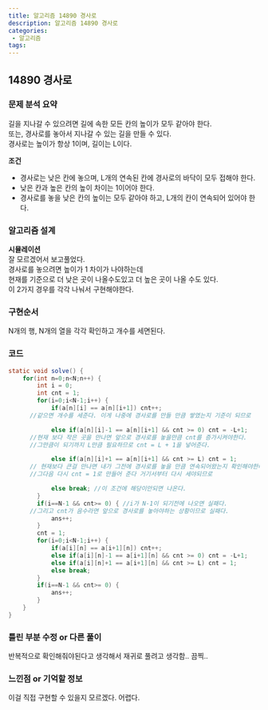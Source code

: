 ```yaml
---
title: 알고리즘 14890 경사로
description: 알고리즘 14890 경사로
categories:
 - 알고리즘  
tags:
---
```

## 14890 경사로  
### 문제 분석 요약  
길을 지나갈 수 있으려면 길에 속한 모든 칸의 높이가 모두 같아야 한다.  
또는, 경사로를 놓아서 지나갈 수 있는 길을 만들 수 있다.   
경사로는 높이가 항상 1이며, 길이는 L이다.  

**조건**
* 경사로는 낮은 칸에 놓으며, L개의 연속된 칸에 경사로의 바닥이 모두 접해야 한다.
* 낮은 칸과 높은 칸의 높이 차이는 1이어야 한다.
* 경사로를 놓을 낮은 칸의 높이는 모두 같아야 하고, L개의 칸이 연속되어 있어야 한다.  

### 알고리즘 설계  
**시뮬레이션**  
잘 모르겠어서 보고풀었다.  
경사로를 놓으려면 높이가 1 차이가 나야하는데  
현재를 기준으로 더 낮은 곳이 나올수도있고 더 높은 곳이 나올 수도 있다.  
이 2가지 경우를 각각 나눠서 구현해야한다.  

### 구현순서  
N개의 행, N개의 열을 각각 확인하고 개수를 세면된다.  

### 코드  
```java
static void solve() {
	for(int n=0;n<N;n++) {
		int i = 0;
		int cnt = 1;
		for(i=0;i<N-1;i++) {
			if(a[n][i] == a[n][i+1]) cnt++;
      //같으면 개수를 세준다. 이게 나중에 경사로를 만들 만큼 쌓였는지 기준이 되므로

			else if(a[n][i]-1 == a[n][i+1] && cnt >= 0) cnt = -L+1;
      //현재 보다 작은 곳을 만나면 앞으로 경사로를 놓을만큼 cnt를 증가시켜야한다.
      //그만큼이 되기까지 L만큼 필요하므로 cnt = L + 1을 넣어준다.

			else if(a[n][i]+1 == a[n][i+1] && cnt >= L) cnt = 1;
      // 현재보다 큰걸 만나면 내가 그전에 경사로를 놓을 만큼 연속되어왔는지 확인해야한다  
      //그다음 다시 cnt = 1로 만들어 준다 거기서부터 다시 세야되므로

			else break; //이 조건에 해당이안되면 나온다.
		}
		if(i==N-1 && cnt>= 0) { //i가 N-1이 되기전에 나오면 실패다.
      //그리고 cnt가 음수라면 앞으로 경사로를 놓아야하는 상황이므로 실패다.
			ans++;
		}
		cnt = 1;
		for(i=0;i<N-1;i++) {
			if(a[i][n] == a[i+1][n]) cnt++;
			else if(a[i][n]-1 == a[i+1][n] && cnt >= 0) cnt = -L+1;
			else if(a[i][n]+1 == a[i+1][n] && cnt >= L) cnt = 1;
			else break;
		}
		if(i==N-1 && cnt>= 0) {
			ans++;
		}
	}
}
```
### 틀린 부분 수정 or 다른 풀이  
반복적으로 확인해줘야된다고 생각해서 재귀로 풀려고 생각함.. 끔찍..  

### 느낀점 or 기억할 정보  
이걸 직접 구현할 수 있을지 모르겠다. 어렵다.
